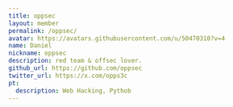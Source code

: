 ```yaml
---
title: oppsec
layout: member
permalink: /oppsec/
avatar: https://avatars.githubusercontent.com/u/50470310?v=4
name: Daniel
nickname: oppsec
description: red team & offsec lover.
github_url: https://github.com/oppsec
twitter_url: https://x.com/opps3c
pt:
  description: Web Hacking, Pythob
---
```

